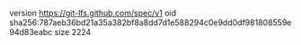 version https://git-lfs.github.com/spec/v1
oid sha256:787aeb36bd21a35a382bf8a8dd7d1e588294c0e9dd0df981808559e94d83eabc
size 2224
